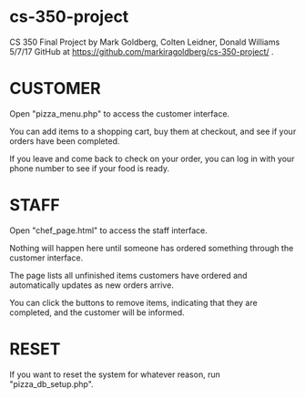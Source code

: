 # cs-350-project

CS 350 Final Project by Mark Goldberg, Colten Leidner, Donald Williams
5/7/17
GitHub at https://github.com/markiragoldberg/cs-350-project/ .

# CUSTOMER

Open "pizza_menu.php" to access the customer interface.

You can add items to a shopping cart, buy them at checkout, 
and see if your orders have been completed.

If you leave and come back to check on your order, you can 
log in with your phone number to see if your food is ready.

# STAFF

Open "chef_page.html" to access the staff interface.

Nothing will happen here until someone has ordered something 
through the customer interface.

The page lists all unfinished items customers have ordered 
and automatically updates as new orders arrive.

You can click the buttons to remove items, indicating that 
they are completed, and the customer will be informed.

# RESET

If you want to reset the system for whatever reason, run
"pizza_db_setup.php".
